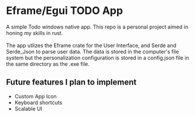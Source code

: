 <h1>Eframe/Egui TODO App</h1>
A simple Todo windows native app. This repo is a personal project aimed in honing my skills in rust.
<br><br>
The app utlizes the Eframe crate for the User Interface, and Serde and Serde_Json to parse user data.
The data is stored in the computer's file system but the personalization configuration is stored
in a config.json file in the same directory as the .exe file.

<h2>Future features I plan to implement</h2>
<ul>
    <li>Custom App Icon</li>
    <li>Keyboard shortcuts</li>
    <li>Scalable UI</li>
</ul>
